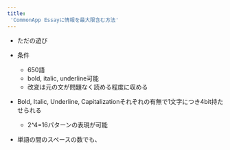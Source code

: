 ```yaml
---
title:
 'CommonApp Essayに情報を最大限含む方法'
---
```


- ただの遊び

- 条件
    - 650語
    - bold, italic, underline可能
    - 改変は元の文が問題なく読める程度に収める

- Bold, Italic, Underline, Capitalizationそれぞれの有無で1文字につき4bit持たせられる
    - 2^4=16パターンの表現が可能
- 単語の間のスペースの数でも、
